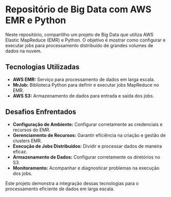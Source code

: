 # Repositório de Big Data com AWS EMR e Python

Neste repositório, compartilho um projeto de Big Data que utiliza AWS Elastic MapReduce (EMR) e Python. O objetivo é mostrar como configurar e executar jobs para processamento distribuído de grandes volumes de dados na nuvem.

## Tecnologias Utilizadas

- **AWS EMR:** Serviço para processamento de dados em larga escala.
- **MrJob:** Biblioteca Python para definir e executar jobs MapReduce no EMR.
- **AWS S3:** Armazenamento de dados para entrada e saída dos jobs.

## Desafios Enfrentados

- **Configuração de Ambiente:** Configurar corretamente as credenciais e recursos do EMR.
- **Gerenciamento de Recursos:** Garantir eficiência na criação e gestão de clusters EMR.
- **Execução de Jobs Distribuídos:** Dividir e processar dados de maneira eficaz.
- **Armazenamento de Dados:** Configurar corretamente os diretórios no S3.
- **Monitoramento:** Acompanhar e diagnosticar problemas na execução dos jobs.

Este projeto demonstra a integração dessas tecnologias para o processamento eficiente de dados em larga escala.
